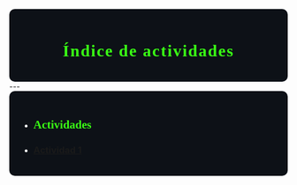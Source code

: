 <div style="background-color:#0d1117; color:white; padding:20px; border-radius:10px;">

<h1 align="center"> <span style="color:#39FF14; font-weight: 900; font-family:Consolas; font-size:30px; letter-spacing: 2px;">Índice de actividades</span></h1>
</div>
---
<div style="background-color:#0d1117; color:white; padding:20px; border-radius:10px;">

- ## <span style="color:#39FF14; font-family:Consolas; font-weight:900;">Actividades</span>

* ### [Actividad 1](https://adrian-623.github.io/PortafolioA/Ing_Mecatronica/Introducci%C3%B3n_a_la_mecatr%C3%B3nica/Actividades/Actividad_1/)




        
</div>
